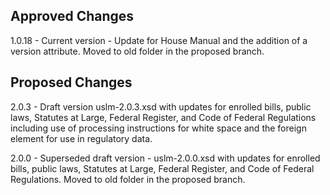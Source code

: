 
## Approved Changes ##

1.0.18 - Current version - Update for House Manual and the addition of a version attribute. Moved to old folder in the proposed branch. 

## Proposed Changes ##

2.0.3 - Draft version uslm-2.0.3.xsd with updates for enrolled bills, public laws, Statutes at Large, Federal Register, and Code of Federal Regulations including use of processing instructions for white space and the foreign element for use in regulatory data.

2.0.0 - Superseded draft version - uslm-2.0.0.xsd with updates for enrolled bills, public laws, Statutes at Large, Federal Register, and Code of Federal Regulations. Moved to old folder in the proposed branch. 